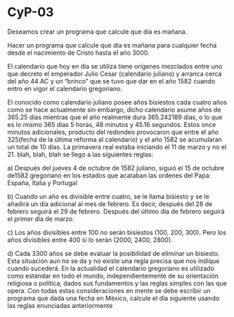 # CyP-03
Deseamos crear un programa que calcule que día es mañana.

Hacer un programa que calcule que día es mañana para cualquier fecha desde el nacimiento de Cristo hasta el
año 3000.

El calendario que hoy en día se utiliza tiene orígenes mezclados entre uno que decreto el emperador Julio
Cesar (calendario juliano) y arranca cerca del año 44 AC y un “brinco” que se tuvo que dar en el año 1582
cuando entro en vigor el calendario gregoriano.

El conocido como calendario juliano posee años bisiestos cada cuatro
años como se hace actualmente sin embargo, dicho calendario asume años de 365.25 días mientras que el año realmente dura 365.242189
días, o lo que es lo mismo 365 días 5 horas, 48 minutos y 45.16 segundos. Estos once minutos adicionales,
producto del redondeo provocaron que entre el año 325(fecha de la última reforma al calendario) y el año 1582
se acumularan un total de 10 días. La primavera real estaba iniciando el 11 de marzo y no el 21.
blah, blah, blah se llego a las siguientes reglas:

a) Después del jueves 4 de octubre de 1582 juliano, siguió el 15 de octubre de1582 gregoriano en los estados
que acataban las ordenes del Papa: España, Italia y Portugal

b) Cuando un año es divisible entre cuatro, se le llama bisiesto y se le añadirá un día adicional al mes de
febrero. Es decir, después del 28 de febrero seguirá el 29 de febrero. Después del último día de febrero
seguirá el primer día de marzo.

c) Los años divisibles entre 100 no serán bisiestos (100, 200, 300). Pero los años divisibles entre 400 si lo
serán (2000, 2400, 2800).

d) Cada 3300 años se debe evaluar la posibilidad de eliminar un bisiesto. Esta situación aun no se da y no
existe una regla precisa que nos indique cuando sucederá.
En la actualidad el calendario gregoriano es utilizado como estándar en todo el mundo, independientemente de
su orientación religiosa o política, dados sus fundamentos y las reglas simples con las que opera.
Con todas estas consideraciones en mente se debe escribir un programa que dada una fecha en México, calcule
el día siguiente usando las reglas enunciadas anteriormente

